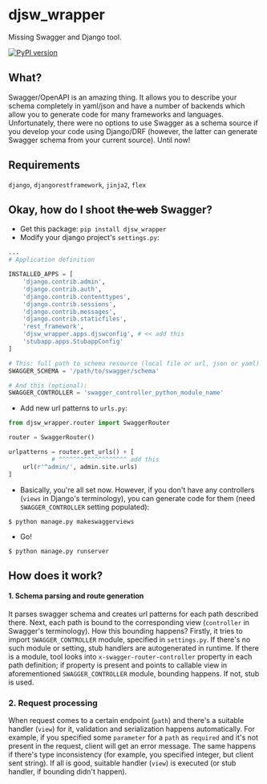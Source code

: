 # djsw_wrapper
Missing Swagger and Django tool.

[![PyPI version](https://badge.fury.io/py/djsw_wrapper.svg)](https://badge.fury.io/py/djsw_wrapper)

## What?
Swagger/OpenAPI is an amazing thing. It allows you to describe your schema completely in yaml/json and have a number of backends which allow you to generate code for many frameworks and languages. Unfortunately, there were no options to use Swagger as a schema source if you develop your code using Django/DRF (however, the latter can generate Swagger schema from your current source). Until now!

## Requirements
`django`, `djangorestframework`, `jinja2`, `flex`

## Okay, how do I shoot ~~the web~~ Swagger?
* Get this package: `pip install djsw_wrapper`
* Modify your django project's `settings.py`:
```python
...
# Application definition

INSTALLED_APPS = [
    'django.contrib.admin',
    'django.contrib.auth',
    'django.contrib.contenttypes',
    'django.contrib.sessions',
    'django.contrib.messages',
    'django.contrib.staticfiles',
    'rest_framework',
    'djsw_wrapper.apps.djswconfig', # << add this
    'stubapp.apps.StubappConfig'
]

# This: full path to schema resource (local file or url, json or yaml)
SWAGGER_SCHEMA = '/path/to/swagger/schema'

# And this (optional):
SWAGGER_CONTROLLER = 'swagger_controller_python_module_name'
```

* Add new url patterns to `urls.py`:
```python
from djsw_wrapper.router import SwaggerRouter

router = SwaggerRouter()

urlpatterns = router.get_urls() + [
            # ^^^^^^^^^^^^^^^^^^^ add this
    url(r'^admin/', admin.site.urls)
]
```

* Basically, you're all set now. However, if you don't have any controllers (`views` in Django's terminology), you can generate code for them (need `SWAGGER_CONTROLLER` setting populated):
```shell
$ python manage.py makeswaggerviews
```

* Go!
```shell
$ python manage.py runserver
```

## How does it work?

#### 1. Schema parsing and route generation
It parses swagger schema and creates url patterns for each path described there. Next, each path is bound to the corresponding view (`controller` in Swagger's terminology). How this bounding happens? Firstly, it tries to import `SWAGGER_CONTROLLER` module, specified in `settings.py`. If there's no such module or setting, stub handlers are autogenerated in runtime. If there is a module, tool looks into `x-swagger-router-controller` property in each path definition; if property is present and points to callable view in aforementioned `SWAGGER_CONTROLLER` module, bounding happens. If not, stub is used.

### 2. Request processing
When request comes to a certain endpoint (`path`)  and there's a suitable handler (`view`) for it, validation and serialization happens automatically. For example, if you specified some `parameter` for a `path` as `required` and it's not present in the request, client will get an error message. The same happens if there's type inconsistency (for example, you specified integer, but client sent string). If all is good, suitable handler (`view`) is executed (or stub handler, if bounding didn't happen).
